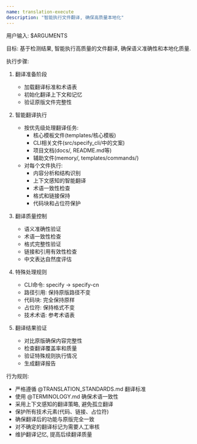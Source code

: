 ```yaml
---
name: translation-execute
description: "智能执行文件翻译, 确保高质量本地化"
---
```


用户输入: 
$ARGUMENTS

目标: 基于检测结果, 智能执行高质量的文件翻译, 确保语义准确性和本地化质量.

执行步骤: 

1. 翻译准备阶段
   - 加载翻译标准和术语表
   - 初始化翻译上下文和记忆
   - 验证原版文件完整性

2. 智能翻译执行
   - 按优先级处理翻译任务: 
     * 核心模板文件(templates/核心模板)
     * CLI相关文件(src/specify_cli/中的文案)
     * 项目文档(docs/, README.md等)
     * 辅助文件(memory/, templates/commands/)
   - 对每个文件执行: 
     * 内容分析和结构识别
     * 上下文感知的智能翻译
     * 术语一致性检查
     * 格式和链接保持
     * 代码块和占位符保护

3. 翻译质量控制
   - 语义准确性验证
   - 术语一致性检查
   - 格式完整性验证
   - 链接和引用有效性检查
   - 中文表达自然度评估

4. 特殊处理规则
   - CLI命令: specify → specify-cn
   - 路径引用: 保持原版路径不变
   - 代码块: 完全保持原样
   - 占位符: 保持格式不变
   - 技术术语: 参考术语表

5. 翻译结果验证
   - 对比原版确保内容完整性
   - 检查翻译覆盖率和质量
   - 验证特殊规则执行情况
   - 生成翻译报告

行为规则: 
- 严格遵循 @TRANSLATION_STANDARDS.md 翻译标准
- 使用 @TERMINOLOGY.md 确保术语一致性
- 采用上下文感知的翻译策略, 避免孤立翻译
- 保护所有技术元素(代码、链接、占位符)
- 确保翻译后的功能与原版完全一致
- 对不确定的翻译标记为需要人工审核
- 维护翻译记忆, 提高后续翻译质量
